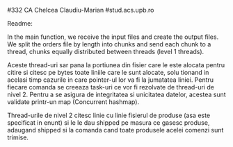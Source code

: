 #332 CA Chelcea Claudiu-Marian
#stud.acs.upb.ro

Readme:

In the main function, we receive the input files and create the output files.
We split the orders file by length into chunks and send each chunk to a thread,
chunks equally distributed between threads (level 1 threads).

Aceste thread-uri sar pana la portiunea din fisier care le este alocata
pentru citire si citesc pe bytes toate liniile care le sunt alocate, solu
tionand in acelasi timp cazurile in care pointer-ul lor va fi la jumatatea
liniei.
Pentru fiecare comanda se creeaza task-uri ce vor fi rezolvate de thread-uri
de nivel 2. Pentru a se asigura de integritatea si unicitatea datelor,
acestea sunt validate printr-un map (Concurrent hashmap).

Thread-urile de nivel 2 citesc linie cu linie fisierul de produse (asa
este specificat in enunt) si le le dau shipped pe masura ce gasesc produse,
adaugand shipped si la comanda cand toate produsele acelei comenzi sunt
trimise.
